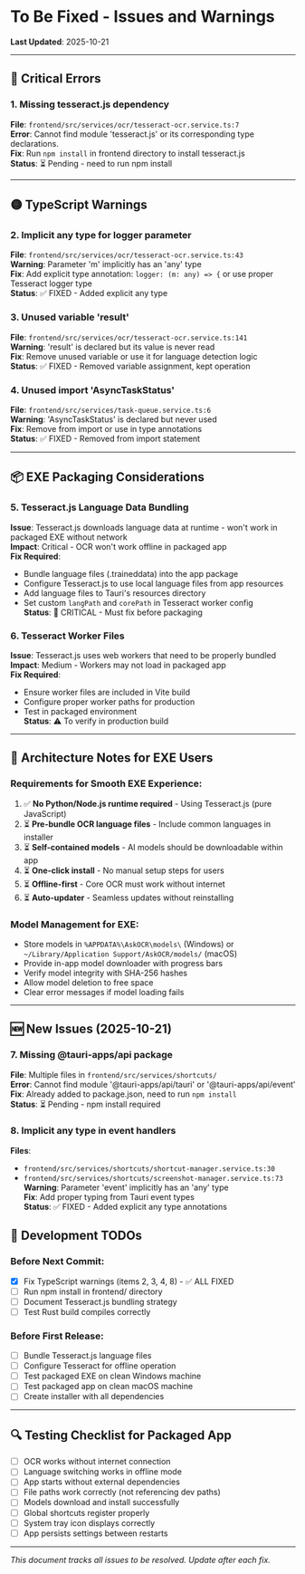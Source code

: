 # To Be Fixed - Issues and Warnings

**Last Updated**: 2025-10-21

---

## 🔴 Critical Errors

### 1. Missing tesseract.js dependency
**File**: `frontend/src/services/ocr/tesseract-ocr.service.ts:7`  
**Error**: Cannot find module 'tesseract.js' or its corresponding type declarations.  
**Fix**: Run `npm install` in frontend directory to install tesseract.js  
**Status**: ⏳ Pending - need to run npm install

---

## 🟡 TypeScript Warnings

### 2. Implicit any type for logger parameter
**File**: `frontend/src/services/ocr/tesseract-ocr.service.ts:43`  
**Warning**: Parameter 'm' implicitly has an 'any' type  
**Fix**: Add explicit type annotation: `logger: (m: any) => {` or use proper Tesseract logger type  
**Status**: ✅ FIXED - Added explicit any type

### 3. Unused variable 'result'
**File**: `frontend/src/services/ocr/tesseract-ocr.service.ts:141`  
**Warning**: 'result' is declared but its value is never read  
**Fix**: Remove unused variable or use it for language detection logic  
**Status**: ✅ FIXED - Removed variable assignment, kept operation

### 4. Unused import 'AsyncTaskStatus'
**File**: `frontend/src/services/task-queue.service.ts:6`  
**Warning**: 'AsyncTaskStatus' is declared but never used  
**Fix**: Remove from import or use in type annotations  
**Status**: ✅ FIXED - Removed from import statement

---

## 📦 EXE Packaging Considerations

### 5. Tesseract.js Language Data Bundling
**Issue**: Tesseract.js downloads language data at runtime - won't work in packaged EXE without network  
**Impact**: Critical - OCR won't work offline in packaged app  
**Fix Required**:
- Bundle language files (.traineddata) into the app package
- Configure Tesseract.js to use local language files from app resources
- Add language files to Tauri's resources directory
- Set custom `langPath` and `corePath` in Tesseract worker config  
**Status**: 🔴 CRITICAL - Must fix before packaging

### 6. Tesseract Worker Files
**Issue**: Tesseract.js uses web workers that need to be properly bundled  
**Impact**: Medium - Workers may not load in packaged app  
**Fix Required**:
- Ensure worker files are included in Vite build
- Configure proper worker paths for production
- Test in packaged environment  
**Status**: ⚠️ To verify in production build

---

## 🎯 Architecture Notes for EXE Users

### Requirements for Smooth EXE Experience:
1. ✅ **No Python/Node.js runtime required** - Using Tesseract.js (pure JavaScript)
2. ⏳ **Pre-bundle OCR language files** - Include common languages in installer
3. ⏳ **Self-contained models** - AI models should be downloadable within app
4. ⏳ **One-click install** - No manual setup steps for users
5. ⏳ **Offline-first** - Core OCR must work without internet
6. ⏳ **Auto-updater** - Seamless updates without reinstalling

### Model Management for EXE:
- Store models in `%APPDATA%\AskOCR\models\` (Windows) or `~/Library/Application Support/AskOCR/models/` (macOS)
- Provide in-app model downloader with progress bars
- Verify model integrity with SHA-256 hashes
- Allow model deletion to free space
- Clear error messages if model loading fails

---

## 🆕 New Issues (2025-10-21)

### 7. Missing @tauri-apps/api package
**File**: Multiple files in `frontend/src/services/shortcuts/`  
**Error**: Cannot find module '@tauri-apps/api/tauri' or '@tauri-apps/api/event'  
**Fix**: Already added to package.json, need to run `npm install`  
**Status**: ⏳ Pending - npm install required

### 8. Implicit any type in event handlers
**Files**: 
- `frontend/src/services/shortcuts/shortcut-manager.service.ts:30`
- `frontend/src/services/shortcuts/screenshot-manager.service.ts:73`  
**Warning**: Parameter 'event' implicitly has an 'any' type  
**Fix**: Add proper typing from Tauri event types  
**Status**: ✅ FIXED - Added explicit any type annotations

## 📝 Development TODOs

### Before Next Commit:
- [x] Fix TypeScript warnings (items 2, 3, 4, 8) - ✅ ALL FIXED
- [ ] Run npm install in frontend/ directory
- [ ] Document Tesseract.js bundling strategy
- [ ] Test Rust build compiles correctly

### Before First Release:
- [ ] Bundle Tesseract.js language files
- [ ] Configure Tesseract for offline operation
- [ ] Test packaged EXE on clean Windows machine
- [ ] Test packaged app on clean macOS machine
- [ ] Create installer with all dependencies

---

## 🔍 Testing Checklist for Packaged App

- [ ] OCR works without internet connection
- [ ] Language switching works in offline mode
- [ ] App starts without external dependencies
- [ ] File paths work correctly (not referencing dev paths)
- [ ] Models download and install successfully
- [ ] Global shortcuts register properly
- [ ] System tray icon displays correctly
- [ ] App persists settings between restarts

---

*This document tracks all issues to be resolved. Update after each fix.*
